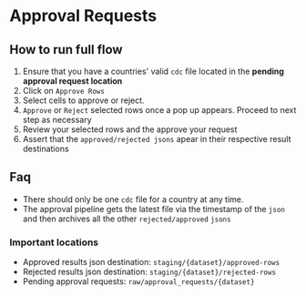 # Approval Requests

## How to run full flow

1. Ensure that you have a countries' valid `cdc` file located in the **pending approval request location**
2. Click on `Approve Rows`
3. Select cells to approve or reject.
4. `Approve` or `Reject` selected rows once a pop up appears. Proceed to next step as necessary
5. Review your selected rows and the approve your request
6. Assert that the `approved/rejected jsons` apear in their respective result destinations

## Faq

- There should only be one `cdc` file for a country at any time.
- The approval pipeline gets the latest file via the timestamp of the `json` and then archives all the other `rejected/approved` `jsons`

### Important locations

- Approved results json destination: `staging/{dataset}/approved-rows`
- Rejected results json destination: `staging/{dataset}/rejected-rows`
- Pending approval requests: `raw/approval_requests/{dataset}`
